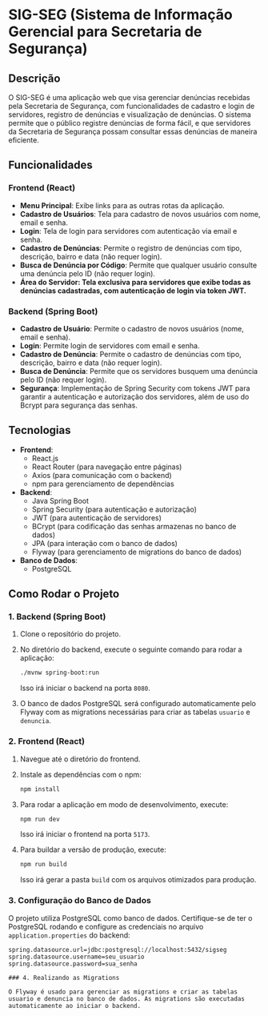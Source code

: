 # SIG-SEG (Sistema de Informação Gerencial para Secretaria de Segurança)

## Descrição

O SIG-SEG é uma aplicação web que visa gerenciar denúncias recebidas pela Secretaria de Segurança, com funcionalidades de cadastro e login de servidores, registro de denúncias e visualização de denúncias. O sistema permite que o público registre denúncias de forma fácil, e que servidores da Secretaria de Segurança possam consultar essas denúncias de maneira eficiente.

## Funcionalidades

### Frontend (React)
- **Menu Principal**: Exibe links para as outras rotas da aplicação.
- **Cadastro de Usuários**: Tela para cadastro de novos usuários com nome, email e senha.
- **Login**: Tela de login para servidores com autenticação via email e senha.
- **Cadastro de Denúncias**: Permite o registro de denúncias com tipo, descrição, bairro e data (não requer login).
- **Busca de Denúncia por Código**: Permite que qualquer usuário consulte uma denúncia pelo ID (não requer login).
- **Área do Servidor: Tela exclusiva para servidores que exibe todas as denúncias cadastradas, com autenticação de login via token JWT.**

### Backend (Spring Boot)
- **Cadastro de Usuário**: Permite o cadastro de novos usuários (nome, email e senha).
- **Login**: Permite login de servidores com email e senha.
- **Cadastro de Denúncia**: Permite o cadastro de denúncias com tipo, descrição, bairro e data (não requer login).
- **Busca de Denúncia**: Permite que os servidores busquem uma denúncia pelo ID (não requer login).
- **Segurança**: Implementação de Spring Security com tokens JWT para garantir a autenticação e autorização dos servidores, além de uso do Bcrypt para segurança das senhas.

## Tecnologias

- **Frontend**:
  - React.js
  - React Router (para navegação entre páginas)
  - Axios (para comunicação com o backend)
  - npm para gerenciamento de dependências
- **Backend**:
  - Java Spring Boot
  - Spring Security (para autenticação e autorização)
  - JWT (para autenticação de servidores)
  - BCrypt (para codificação das senhas armazenas no banco de dados)
  - JPA (para interação com o banco de dados)
  - Flyway (para gerenciamento de migrations do banco de dados)
- **Banco de Dados**:
  - PostgreSQL

## Como Rodar o Projeto

### 1. Backend (Spring Boot)

1. Clone o repositório do projeto.
2. No diretório do backend, execute o seguinte comando para rodar a aplicação:
    ```bash
    ./mvnw spring-boot:run
    ```
   Isso irá iniciar o backend na porta `8080`.

3. O banco de dados PostgreSQL será configurado automaticamente pelo Flyway com as migrations necessárias para criar as tabelas `usuario` e `denuncia`.

### 2. Frontend (React)

1. Navegue até o diretório do frontend.
2. Instale as dependências com o npm:
    ```bash
    npm install
    ```
3. Para rodar a aplicação em modo de desenvolvimento, execute:
    ```bash
    npm run dev
    ```
   Isso irá iniciar o frontend na porta `5173`.

4. Para buildar a versão de produção, execute:
    ```bash
    npm run build
    ```
   Isso irá gerar a pasta `build` com os arquivos otimizados para produção.

### 3. Configuração do Banco de Dados

O projeto utiliza PostgreSQL como banco de dados. Certifique-se de ter o PostgreSQL rodando e configure as credenciais no arquivo `application.properties` do backend:

```properties
spring.datasource.url=jdbc:postgresql://localhost:5432/sigseg
spring.datasource.username=seu_usuario
spring.datasource.password=sua_senha

### 4. Realizando as Migrations

O Flyway é usado para gerenciar as migrations e criar as tabelas usuario e denuncia no banco de dados. As migrations são executadas automaticamente ao iniciar o backend.
